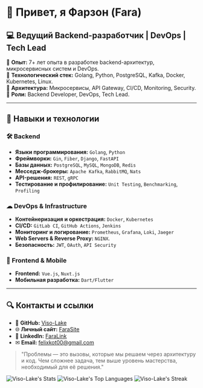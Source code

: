 # 👋 Привет, я Фарзон (Fara)  

## 💻 Ведущий Backend-разработчик | DevOps | Tech Lead

🔹 **Опыт:** 7+ лет опыта в разработке backend-архитектур, микросервисных систем и DevOps.  
🔹 **Технологический стек:** Golang, Python, PostgreSQL, Kafka, Docker, Kubernetes, Linux.  
🔹 **Архитектура:** Микросервисы, API Gateway, CI/CD, Monitoring, Security.  
🔹 **Роли:** Backend Developer, DevOps, Tech Lead.  

---

## 🚀 Навыки и технологии

### 🛠 Backend
- **Языки программирования:** `Golang`, `Python`
- **Фреймворки:** `Gin`, `Fiber`, `Django`, `FastAPI`
- **Базы данных:** `PostgreSQL`, `MySQL`, `MongoDB`, `Redis`
- **Месседж-брокеры:** `Apache Kafka`, `RabbitMQ`, `Nats`
- **API-решения:** `REST`, `gRPC`
- **Тестирование и профилирование:** `Unit Testing`, `Benchmarking`, `Profiling`

### ☁ DevOps & Infrastructure
- **Контейнеризация и оркестрация:** `Docker`, `Kubernetes`
- **CI/CD:** `GitLab CI`, `GitHub Actions`, `Jenkins`
- **Мониторинг и логирование:** `Prometheus`, `Grafana`, `Loki`, `Jaeger`
- **Web Servers & Reverse Proxy:** `NGINX`.
- **Безопасность:** `JWT`, `OAuth`, `API Security`

### 📱 Frontend & Mobile
- **Frontend:** `Vue.js`, `Nuxt.js`
- **Мобильная разработка:** `Dart/Flutter`

---

## 🔍 Контакты и ссылки
- 🔗 **GitHub:** [Viso-Lake](https://github.com/Viso-Lake)
- 🌐 **Личный сайт:** [FaraSite](https://fara.rushcode.ru)
- 💼 **LinkedIn:** [FaraLink](https://www.linkedin.com/in/devfara/)
- ✉ **Email:** felixkot00@gmail.com

> "Проблемы — это вызовы, которые мы решаем через архитектуру и код. Чем сложнее задача, тем выше уровень мастерства, необходимый для её решения."

![Viso-Lake's Stats](https://github-readme-stats.vercel.app/api?username=Viso-Lake&theme=radical&show_icons=true&hide_border=false&count_private=true)
![Viso-Lake's Top Languages](https://github-readme-stats.vercel.app/api/top-langs/?username=Viso-Lake&theme=radical&show_icons=true&hide_border=false&layout=compact)
![Viso-Lake's Streak](https://github-readme-streak-stats.herokuapp.com/?user=Visa-Lake&theme=radical&hide_border=false)

